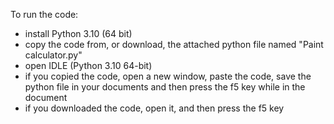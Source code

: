 To run the code: 
- install Python 3.10 (64 bit)
- copy the code from, or download, the attached python file named "Paint calculator.py"
- open IDLE (Python 3.10 64-bit)
- if you copied the code, open a new window, paste the code, save the python file in your documents and then press the f5 key while in the document
- if you downloaded the code, open it, and then press the f5 key
